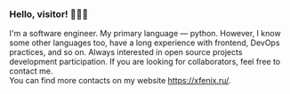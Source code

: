 ### Hello, visitor! 🤡😼🌚

I'm a software engineer. My primary language — python. However, I know some other languages too, have a long experience with frontend, DevOps practices, and so on.
Always interested in open source projects development participation. If you are looking for collaborators, feel free to contact me.<br>
You can find more contacts on my website https://xfenix.ru/.
